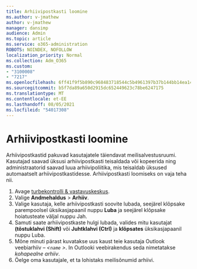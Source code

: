```yaml
---
title: Arhiivipostkasti loomine
ms.author: v-jmathew
author: v-jmathew
manager: dansimp
audience: Admin
ms.topic: article
ms.service: o365-administration
ROBOTS: NOINDEX, NOFOLLOW
localization_priority: Normal
ms.collection: Adm_O365
ms.custom:
- "3100008"
- "7217"
ms.openlocfilehash: 6ff41f9f5b890c968483718544c5b4961397b37b144bb14ea1451d7aac24ebb7
ms.sourcegitcommit: b5f7da89a650d2915dc652449623c78be6247175
ms.translationtype: MT
ms.contentlocale: et-EE
ms.lasthandoff: 08/05/2021
ms.locfileid: "54017308"
---
```

# <a name="create-an-archive-mailbox"></a>Arhiivipostkasti loomine

Arhiivipostkastid pakuvad kasutajatele täiendavat meilisalvestusruumi. Kasutajad saavad üksusi arhiivipostkasti teisaldada või kopeerida ning administraatorid saavad luua arhiivipoliitika, mis teisaldab üksused automaatselt arhiivipostkastidesse. Arhiivipostkasti loomiseks on vaja teha nii.

1. Avage [turbekontrolli & vastavuskeskus]( https://go.microsoft.com/fwlink/p/?linkid=2077143).
2. Valige **Andmehaldus**  >  **Arhiiv**.
3. Valige kasutaja, kelle arhiivipostkasti soovite lubada, seejärel klõpsake parempoolsel üksikasjapaanil nuppu **Luba** ja seejärel klõpsake hoiatusteate väljal nuppu Jah. 
4. Samuti saate arhiivipostkaste hulgi lubada, valides mitu kasutajat **(tõstuklahvi (Shift)** või **Juhtklahvi (Ctrl)** ja **klõpsates** üksikasjapaanil nuppu Luba.
5. Mõne minuti pärast kuvatakse uus kaust teie kasutaja Outlook veebiarhiiv *– <`name` >*. In Outlooki veebirakendus seda nimetatakse *kohapealne arhiiv*.
6. Öelge oma kasutajale, et ta lohistaks meilisõnumid arhiivi.
